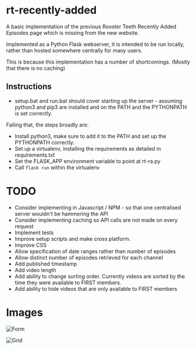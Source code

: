 # rt-recently-added

A basic implementation of the previous Rooster Teeth Recently Added Episodes page which is missing from the new website.

Implemented as a Python Flask webserver, it is intended to be run locally, rather than hosted somewhere centrally for many users.

This is because this implementation has a number of shortcomings. (Mostly that there is no caching)

## Instructions
* setup.bat and run.bat should cover starting up the server - assuming python3 and pip3 are installed and on the PATH and the PYTHONPATH is set correctly.

Failing that, the steps broadly are:

* Install python3, make sure to add it to the PATH and set up the PYTHONPATH correctly.
* Set up a virtualenv, installing the requirements as detailed in requirements.txt
* Set the FLASK_APP environment variable to point at rt-ra.py
* Call ``flask run`` within the virtualenv

# TODO

* Consider implementing in Javascript / NPM - so that one centralised server wouldn't be hammering the API
* Consider implementing caching so API calls are not made on every request
* Implement tests
* Improve setup scripts and make cross platform.
* Improve CSS
* Allow specification of date ranges rather than number of episodes
* Allow distinct number of episodes retrieved for each channel
* Add published timestamp
* Add video length
* Add ability to change sorting order. Currently videos are sorted by the time they were available to FIRST members.
* Add ability to hide videos that are only available to FIRST members

# Images

![Form](https://i.imgur.com/oOtMOtS.png)

![Grid](https://i.imgur.com/qCOgUg8.jpg)